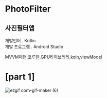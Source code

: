 # PhotoFilter


사진필터앱 
-------------


개발언어 . Kotlin   
개발 프로그램 . Android Studio   

MVVM패턴,코루틴,GPU라이브러리,koin,viewModel

   
   
   # [part 1] 
   
![ezgif com-gif-maker (6)](https://im3.ezgif.com/tmp/ezgif-3-f6d151a8ae60.gif)



   
